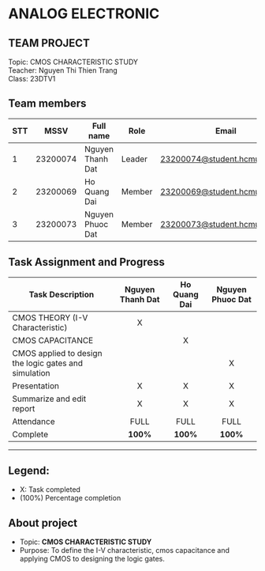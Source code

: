 # ANALOG ELECTRONIC
<h2>TEAM PROJECT</h2>
Topic:  CMOS CHARACTERISTIC STUDY<br>
Teacher: Nguyen Thi Thien Trang <br>
Class: 23DTV1<br>

## Team members
| STT | MSSV | Full name | Role | Email |
| --- | --- | --- | --- | --- |
| 1 | 23200074 | Nguyen Thanh Dat | Leader | 23200074@student.hcmus.edu.vn |
| 2 | 23200069 | Ho Quang Dai | Member |  23200069@student.hcmus.edu.vn |
| 3 | 23200073 | Nguyen Phuoc Dat | Member | 23200073@student.hcmus.edu.vn |

## Task Assignment and Progress

| Task Description                                     | Nguyen Thanh Dat | Ho Quang Dai | Nguyen Phuoc Dat |
|------------------------------------------------------|:------------------:|:---------------:|:-------------:|
|CMOS THEORY (I-V Characteristic)                                      | <center>X</center> | <center> </center> | <center> </center> |
| CMOS CAPACITANCE                                         | <center> </center> | <center>X</center> | <center> </center> |
| CMOS applied to design the logic gates and simulation                                       | <center> </center> | <center> </center> | <center>X</center> |
| Presentation                                         | <center>X</center> | <center>X</center> | <center>X</center> |
| Summarize and edit report                            | <center>X</center> | <center>X</center> | <center>X</center> |
| Attendance                                           | <center>FULL</center> | <center>FULL</center> | <center>FULL</center> |
| Complete                                             | <center>**100%**</center> | <center>**100%**</center> | <center>**100%**</center>   |



---
## Legend:
- X: Task completed
- (100%) Percentage completion


## About  project
* Topic: **CMOS CHARACTERISTIC STUDY**
* Purpose: To define the I-V characteristic, cmos capacitance and applying CMOS to designing the logic gates.
